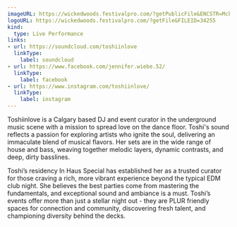 ```yaml
---
imageURL: https://wickedwoods.festivalpro.com/?getPublicFile&ENCSTR=McktODoAsFmuUWxKMnon
logoURL: https://wickedwoods.festivalpro.com/?getFile&FILEID=34255
kind:
  type: Live Performance
links:
- url: https://soundcloud.com/toshiinlove
  linkType:
    label: soundcloud
- url: https://www.facebook.com/jennifer.wiebe.52/
  linkType:
    label: facebook
- url: https://www.instagram.com/toshiinlove/
  linkType:
    label: instagram
---
```

Toshiinlove is a Calgary based DJ and event curator in the underground music scene with a mission to spread love on the dance floor. Toshi's sound reflects a passion for exploring artists who ignite the soul, delivering an immaculate blend of musical flavors. Her sets are in the wide range of house and bass, weaving together melodic layers, dynamic contrasts, and deep, dirty basslines.


Toshi’s residency In Haus Special has established her as a trusted curator for those craving a rich, more vibrant experience beyond the typical EDM club night. She believes the best parties come from mastering the fundamentals, and exceptional sound and ambiance is a must. Toshi’s events offer more than just a stellar night out - they are PLUR friendly spaces for connection and community, discovering fresh talent, and championing diversity behind the decks. 
